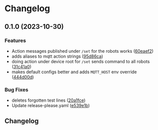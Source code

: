 # Changelog

## 0.1.0 (2023-10-30)


### Features

* Action messages published under `/set` for the robots works ([60eaef2](https://github.com/Pingviinituutti/neato-mqtt/commit/60eaef2e5096ec4747b6ea9c46e308761bcb781d))
* adds aliases to mqtt action strings ([95d86ca](https://github.com/Pingviinituutti/neato-mqtt/commit/95d86ca7ed3b2ef9f1fbf94c4d1e03afbb222e9b))
* doing action under device root for `/set` sends command to all robots ([31c41a0](https://github.com/Pingviinituutti/neato-mqtt/commit/31c41a080a6360a3aa2e8465b0f5a7c83d275ea0))
* makes default configs better and adds `MQTT_HOST` env override ([444d00d](https://github.com/Pingviinituutti/neato-mqtt/commit/444d00d612ad2d7f040a3cdb992185faee4ebfe8))


### Bug Fixes

* deletes forgotten test lines ([20a1fce](https://github.com/Pingviinituutti/neato-mqtt/commit/20a1fce1ab53a5abc3ff547c85f642c3801528d4))
* Update release-please.yaml ([e539e1b](https://github.com/Pingviinituutti/neato-mqtt/commit/e539e1b27762dae3fc24d222bab40b3950e52ffd))

## Changelog
